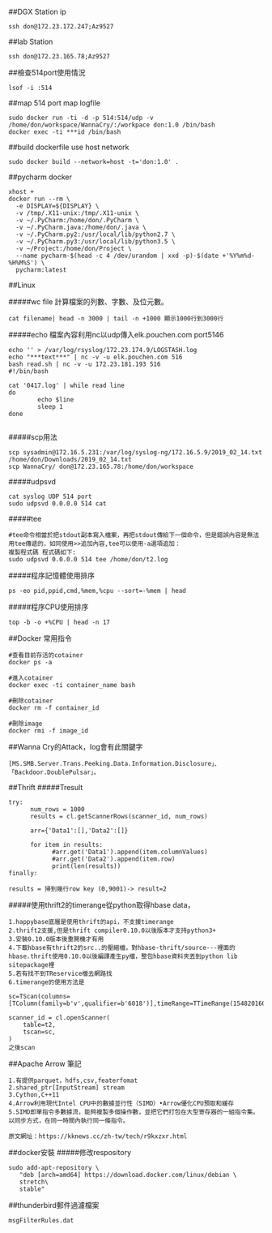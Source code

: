 ##DGX Station ip
```
ssh don@172.23.172.247;Az9527
```

##lab Station
```
ssh don@172.23.165.78;Az9527
```
##檢查514port使用情況
```
lsof -i :514
```

##map 514 port map logfile
```
sudo docker run -ti -d -p 514:514/udp -v /home/don/workspace/WannaCry/:/workpace don:1.0 /bin/bash
docker exec -ti ***id /bin/bash
```

##build dockerfile use host network
```
sudo docker build --network=host -t='don:1.0' .
```

##pycharm docker
```
xhost +
docker run --rm \
  -e DISPLAY=${DISPLAY} \
  -v /tmp/.X11-unix:/tmp/.X11-unix \
  -v ~/.PyCharm:/home/don/.PyCharm \
  -v ~/.PyCharm.java:/home/don/.java \
  -v ~/.PyCharm.py2:/usr/local/lib/python2.7 \
  -v ~/.PyCharm.py3:/usr/local/lib/python3.5 \
  -v ~/Project:/home/don/Project \
  --name pycharm-$(head -c 4 /dev/urandom | xxd -p)-$(date +'%Y%m%d-%H%M%S') \
  pycharm:latest
```

##Linux

#####wc file 計算檔案的列數、字數、及位元數。
```
cat filename| head -n 3000 | tail -n +1000 顯示1000行到3000行

```
#####echo 檔案內容利用nc以udp傳入elk.pouchen.com port5146
```
echo '' > /var/log/rsyslog/172.23.174.9/LOGSTASH.log
echo "***text***" | nc -v -u elk.pouchen.com 516
bash read.sh | nc -v -u 172.23.181.193 516
#!/bin/bash

cat '0417.log' | while read line
do
        echo $line
        sleep 1
done


```

#####scp用法
```
scp sysadmin@172.16.5.231:/var/log/syslog-ng/172.16.5.9/2019_02_14.txt /home/don/Downloads/2019_02_14.txt
scp WannaCry/ don@172.23.165.78:/home/don/workspace
```

#####udpsvd
```
cat syslog UDP 514 port
sudo udpsvd 0.0.0.0 514 cat
```
#####tee
```
#tee命令相當於把stdout副本寫入檔案，再把stdout傳給下一個命令，但是錯誤內容是無法用tee傳遞的，如同使用>>追加內容,tee可以使用-a選項追加：
複製程式碼 程式碼如下:
sudo udpsvd 0.0.0.0 514 tee /home/don/t2.log
```
#####程序記憶體使用排序
```
ps -eo pid,ppid,cmd,%mem,%cpu --sort=-%mem | head
```

#####程序CPU使用排序
```
top -b -o +%CPU | head -n 17
```
##Docker 常用指令
```
#查看目前存活的cotainer
docker ps -a

#進入cotainer
docker exec -ti container_name bash

#刪除cotainer
docker rm -f container_id 

#刪除image
docker rmi -f image_id
```

##Wanna Cry的Attack，log會有此關鍵字
```
[MS.SMB.Server.Trans.Peeking.Data.Information.Disclosure」、「Backdoor.DoublePulsar」。
```


##Thrift
#####Tresult
```
try:
      num_rows = 1000
      results = cl.getScannerRows(scanner_id, num_rows)
      
      arr={'Data1':[],'Data2':[]}
      
      for item in results: 
            #arr.get('Data1').append(item.columnValues)
            #arr.get('Data2').append(item.row)
            print(len(results))
finally:

results = 掃到幾行row key (0,9001)-> result=2

```

#####使用thrift2的timerange從python取得hbase data，
```
1.happybase底層是使用thrift的api，不支援timerange
2.thrift2支援,但是thrift compiler0.10.0以後版本才支持python3+
3.安裝0.10.0版本後重開機才有用
4.下載hbase有thrift2的src..的壓縮檔，對hbase-thrift/source---裡面的hbase.thrift使用0.10.0以後編譯產生py檔，整包hbase資料夾丟到python lib sitepackage裡
5.若有找不到TReservice檔去網路找
6.timerange的使用方法是

sc=TScan(columns=[TColumn(family=b'v',qualifier=b'6018')],timeRange=TTimeRange(1548201600000,1548302082000))

scanner_id = cl.openScanner(
    table=t2,
    tscan=sc,
)
之後scan
```


##Apache Arrow 筆記
```
1.有提供parquet，hdfs,csv,featerfomat
2.shared_ptr[InputStream] stream
3.Cython,C++11
4.Arrow利用現代Intel CPU中的數據並行性（SIMD）•Arrow優化CPU預取和緩存
5.SIMD即單指令多數據流，能夠複製多個操作數，並把它們打包在大型寄存器的一組指令集。以同步方式，在同一時間內執行同一條指令。

原文網址：https://kknews.cc/zh-tw/tech/r9kxzxr.html
```


##docker安裝
#####修改respository
```
sudo add-apt-repository \
   "deb [arch=amd64] https://download.docker.com/linux/debian \
   stretch\
   stable"
```

##thunderbird郵件過濾檔案
```
msgFilterRules.dat
```